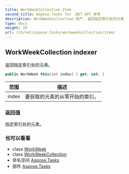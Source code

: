 ```yaml
---
title: WorkWeekCollection.Item
second_title: Aspose.Tasks for .NET API 参考
description: WorkWeekCollection 财产. 返回指定索引处的元素
type: docs
weight: 20
url: /zh/net/aspose.tasks/workweekcollection/item/
---
```

## WorkWeekCollection indexer

返回指定索引处的元素。

```csharp
public WorkWeek this[int index] { get; set; }
```

| 范围 | 描述 |
| --- | --- |
| index | 要获取的元素的从零开始的索引。 |

### 返回值

指定索引处的元素。

### 也可以看看

* class [WorkWeek](../../workweek/)
* class [WorkWeekCollection](../)
* 命名空间 [Aspose.Tasks](../../workweekcollection/)
* 部件 [Aspose.Tasks](../../../)


